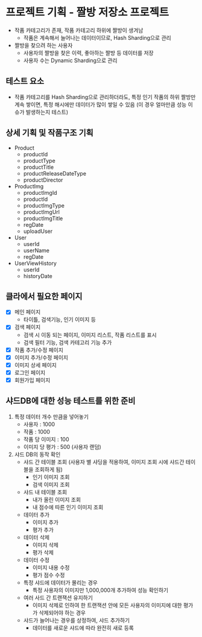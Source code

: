# 프로젝트 기획 - 짤방 저장소 프로젝트

- 작품 카테고리가 존재, 작품 카테고리 하위에 짤방이 생겨남
  - 작품은 계속해서 늘어나는 데이터이므로, Hash Sharding으로 관리
- 짤방을 찾으려 하는 사용자
  - 사용자의 짤방을 찾은 이력, 좋아하는 짤방 등 데이터를 저장
  - 사용자 수는 Dynamic Sharding으로 관리

## 테스트 요소

- 작품 카테고리를 Hash Sharding으로 관리하더라도, 특정 인기 작품의 하위 짤방만 계속 쌓이면, 특정 해시에만 데이터가 많이 쌓일 수 있음 (이 경우 얼마만큼 성능 이슈가 발생하는지 테스트)

## 상세 기획 및 작품구조 기획

- Product
  - productId
  - productType
  - productTitle
  - productReleaseDateType
  - productDirector
- ProductImg
  - productImgId
  - productId
  - productImgType
  - productImgUrl
  - productImgTitle
  - regDate
  - uploadUser
- User
  - userId
  - userName
  - regDate
- UserViewHistory
  - userId
  - historyDate

## 클라에서 필요한 페이지

- [x] 메인 페이지
  - 타이틀, 검색기능, 인기 이미지 등
- [x] 검색 페이지
  - 검색 시 이동 되는 페이지, 이미지 리스트, 작품 리스트를 표시
  - 검색 필터 기능, 검색 카테고리 기능 추가
- [x] 작품 추가/수정 페이지
- [x] 이미지 추가/수정 페이지
- [x] 이미지 상세 페이지
- [x] 로그인 페이지
- [x] 회원가입 페이지

## 샤드DB에 대한 성능 테스트를 위한 준비
1. 특정 데이터 개수 만큼을 넣어놓기
    - 사용자 : 1000
    - 작품 : 1000
    - 작품 당 이미지 : 100
    - 이미지 당 평가 : 500 (사용자 랜덤)
2. 샤드 DB의 동작 확인
    - 샤드 간 테이블 조회 (사용자 별 샤딩을 적용하여, 이미지 조회 시에 샤드간 테이블을 조회하게 됨)
        - 인기 이미지 조회
        - 검색 이미지 조회
    - 샤드 내 테이블 조회
        - 내가 올린 이미지 조회
        - 내 점수에 따른 인기 이미지 조회
    - 데이터 추가
        - 이미지 추가
        - 평가 추가
    - 데이터 삭제
        - 이미지 삭제
        - 평가 삭제 
    - 데이터 수정
        - 이미지 내용 수정
        - 평가 점수 수정
    - 특정 샤드에 데이터가 몰리는 경우
        - 특정 사용자의 이미지만 1,000,000개 추가하여 성능 확인하기
    - 여러 사드 간 트랜잭션 유지하기
        - 이미지 삭제로 인하여 한 트랜잭션 안에 모든 사용자의 이미지에 대한 평가가 삭제되어야 하는 경우
    - 샤드가 늘어나는 경우를 상정하여, 샤드 추가하기
        - 데이터를 새로운 샤드에 따라 완전히 새로 등록
        
